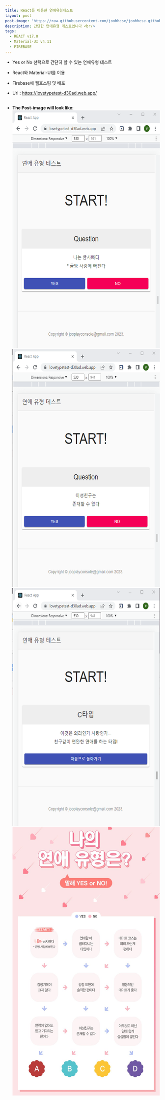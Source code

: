 ```yaml
---
title: React를 이용한 연애유형테스트
layout: post
post-image: "https://raw.githubusercontent.com/joohhcse/joohhcse.github.io/master/assets/images/loveType1.png"
description: 간단한 연애유형 테스트입니다 <br/>
tags:
  - REACT v17.0
  - Material-UI v4.11
  - FIREBASE
---
```


- Yes or No 선택으로 간단히 할 수 있는 연애유형 테스트
- React와 Material-UI를 이용
- Firebase에 웹호스팅 및 배포
- Url : https://lovetypetest-d30ad.web.app/
  <br/><br/>

- **The Post-image will look like:** <br/>
  <img src="https://raw.githubusercontent.com/joohhcse/joohhcse.github.io/master/assets/images/loveType1.png" width="566" height="772" class="giphy-embed" allowFullScreen/><br/>
  <img src="https://raw.githubusercontent.com/joohhcse/joohhcse.github.io/master/assets/images/loveType2.png" width="566" height="772" class="giphy-embed" allowFullScreen/><br/>
  <img src="https://raw.githubusercontent.com/joohhcse/joohhcse.github.io/master/assets/images/loveType3.png" width="566" height="772" class="giphy-embed" allowFullScreen/><br/>
  <img src="https://raw.githubusercontent.com/joohhcse/joohhcse.github.io/master/assets/images/loveType0.png" width="566" height="872" class="giphy-embed" allowFullScreen/><br/>
